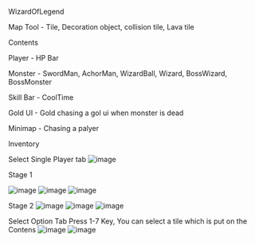 WizardOfLegend

Map Tool - Tile, Decoration object, collision tile, Lava tile

Contents 

Player - HP Bar

Monster - SwordMan, AchorMan, WizardBall, Wizard, BossWizard, BossMonster

Skill Bar - CoolTime

Gold UI - Gold chasing a gol ui when monster is dead

Minimap - Chasing a palyer

Inventory


Select Single Player tab
![image](https://user-images.githubusercontent.com/44082250/184266459-d9e91f68-9804-4e17-a9de-b2871c53c722.png)

Stage 1

![image](https://user-images.githubusercontent.com/44082250/184266497-ef7f98d6-0f37-46bb-821c-61eb3c9ac712.png)
![image](https://user-images.githubusercontent.com/44082250/184267382-d1da6f08-5c71-450b-8168-f8d0800e2086.png)
![image](https://user-images.githubusercontent.com/44082250/184267411-833da38f-67e7-4556-9e47-b8275c238aa2.png)

Stage 2
![image](https://user-images.githubusercontent.com/44082250/184267439-38d12777-5ae3-4f82-a9f7-ea241d8650f6.png)
![image](https://user-images.githubusercontent.com/44082250/184267449-509af9ca-ac8e-4e21-a43e-b1332350ccc6.png)
![image](https://user-images.githubusercontent.com/44082250/184267467-1eaea77e-be13-4006-b672-0a6015785644.png)

Select Option Tab
Press 1-7 Key, You can select a tile which is put on the Contens
![image](https://user-images.githubusercontent.com/44082250/184267682-9287999e-25fc-478c-af31-bf36c4dc2d67.png)
![image](https://user-images.githubusercontent.com/44082250/184267705-ae3d11db-a12c-43af-90a7-2682bfa52460.png)

